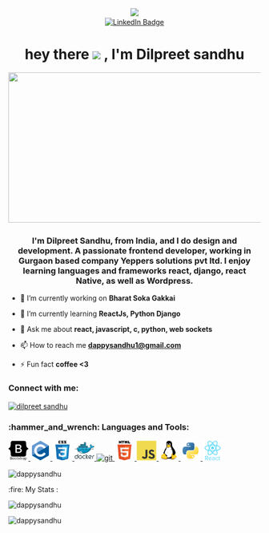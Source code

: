 <div id="header" align="center">
  <img src="https://media.giphy.com/media/M9gbBd9nbDrOTu1Mqx/giphy.gif" width="100"/>
</div>
<div id="badges" align="center">
  <a href="https://www.linkedin.com/in/dilpreet-sandhu-689670221/">
  <img src="https://img.shields.io/badge/LinkedIn-blue?style=for-the-badge&logo=linkedin&logoColor=white" alt="LinkedIn Badge"/>
  </a>
</div>
<h1 align="center">
  hey there
  <img src="https://media.giphy.com/media/hvRJCLFzcasrR4ia7z/giphy.gif" width="30px"/>
   , I'm Dilpreet sandhu
</h1>
<div align="center">
  <img src="https://media.giphy.com/media/dWesBcTLavkZuG35MI/giphy.gif" width="600" height="300"/>
</div>
<div>
<h3 align="center">I'm Dilpreet Sandhu, from India, and I do design and development. A passionate frontend developer, working in Gurgaon based company Yeppers solutions pvt ltd. I enjoy learning languages and frameworks react, django, react Native, as well as Wordpress.</h3>

- 🔭 I’m currently working on **Bharat Soka Gakkai**

- 🌱 I’m currently learning **ReactJs, Python Django**

- 💬 Ask me about **react, javascript, c, python, web sockets**

- 📫 How to reach me **dappysandhu1@gmail.com**

- ⚡ Fun fact **coffee <3**
                           </div>
        
  <div>
<h3 align="left">Connect with me:</h3>
<p align="left">
<a href="https://linkedin.com/in/dilpreet-sandhu-689670221" target="blank"><img align="center" src="https://raw.githubusercontent.com/rahuldkjain/github-profile-readme-generator/master/src/images/icons/Social/linked-in-alt.svg" alt="dilpreet sandhu" height="30" width="40" /></a>
</p>
  </div>
 
 <div> 
<h3 align="left"> :hammer_and_wrench: Languages and Tools:</h3>
<p align="left"> <a href="https://getbootstrap.com" target="_blank" rel="noreferrer"> <img src="https://raw.githubusercontent.com/devicons/devicon/master/icons/bootstrap/bootstrap-plain-wordmark.svg" alt="bootstrap" width="40" height="40"/> </a> <a href="https://www.cprogramming.com/" target="_blank" rel="noreferrer"> <img src="https://raw.githubusercontent.com/devicons/devicon/master/icons/c/c-original.svg" alt="c" width="40" height="40"/> </a> <a href="https://www.w3schools.com/css/" target="_blank" rel="noreferrer"> <img src="https://raw.githubusercontent.com/devicons/devicon/master/icons/css3/css3-original-wordmark.svg" alt="css3" width="40" height="40"/> </a> <a href="https://www.docker.com/" target="_blank" rel="noreferrer"> <img src="https://raw.githubusercontent.com/devicons/devicon/master/icons/docker/docker-original-wordmark.svg" alt="docker" width="40" height="40"/> </a> <a href="https://git-scm.com/" target="_blank" rel="noreferrer"> <img src="https://www.vectorlogo.zone/logos/git-scm/git-scm-icon.svg" alt="git" width="40" height="40"/> </a> <a href="https://www.w3.org/html/" target="_blank" rel="noreferrer"> <img src="https://raw.githubusercontent.com/devicons/devicon/master/icons/html5/html5-original-wordmark.svg" alt="html5" width="40" height="40"/> </a> <a href="https://developer.mozilla.org/en-US/docs/Web/JavaScript" target="_blank" rel="noreferrer"> <img src="https://raw.githubusercontent.com/devicons/devicon/master/icons/javascript/javascript-original.svg" alt="javascript" width="40" height="40"/> </a> <a href="https://www.linux.org/" target="_blank" rel="noreferrer"> <img src="https://raw.githubusercontent.com/devicons/devicon/master/icons/linux/linux-original.svg" alt="linux" width="40" height="40"/> </a> <a href="https://www.python.org" target="_blank" rel="noreferrer"> <img src="https://raw.githubusercontent.com/devicons/devicon/master/icons/python/python-original.svg" alt="python" width="40" height="40"/> </a> <a href="https://reactjs.org/" target="_blank" rel="noreferrer"> <img src="https://raw.githubusercontent.com/devicons/devicon/master/icons/react/react-original-wordmark.svg" alt="react" width="40" height="40"/> </a> </p>
</div
   
<div>
<p>
  <img align="center" src="https://github-readme-stats.vercel.app/api/top-langs?username=dappysandhu&theme=tokyonight&show_icons=true&locale=en&layout=compact" alt="dappysandhu" /></p>
  </div>
  <div>
    <p align="left">
    :fire: My Stats :
  </p>
<p>&nbsp;<img align="left" src="https://github-readme-stats.vercel.app/api?username=dappysandhu&theme=tokyonight&show_icons=true&locale=en" alt="dappysandhu"  /></p>
</div>
<div>
<p>
  <img align="left" src= "https://github-readme-streak-stats.herokuapp.com?user=dappysandhu&theme=highcontrast" alt="dappysandhu" /> </p>
    </div>
